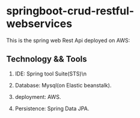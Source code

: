 # springboot-crud-restful-webservices

This is the spring web Rest Api deployed on AWS:

Technology && Tools
-------------------
1. IDE: Spring tool Suite(STS)\n
2. Database: Mysql(on Elastic beanstalk).
3. deployment: AWS.

4. Persistence: Spring Data JPA.

